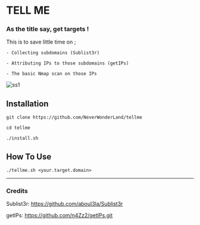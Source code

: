 # TELL ME
### As the title say, get targets !

This is to save little time on ;

    - Collecting subdomains (Sublist3r)
    
    - Attributing IPs to those subdomains (getIPs) 

    - The basic Nmap scan on those IPs 

![ss1](https://user-images.githubusercontent.com/64184513/175052371-514f91e2-8821-4f9b-b2df-f1a541780530.jpg)

## Installation

    git clone https://github.com/NeverWonderLand/tellme

    cd tellme

    ./install.sh


## How To Use

    ./tellme.sh <your.target.domain>


-----------------------------------------------------------------
### Credits
Sublist3r: https://github.com/aboul3la/Sublist3r

getIPs: https://github.com/n4Zz2/getIPs.git
